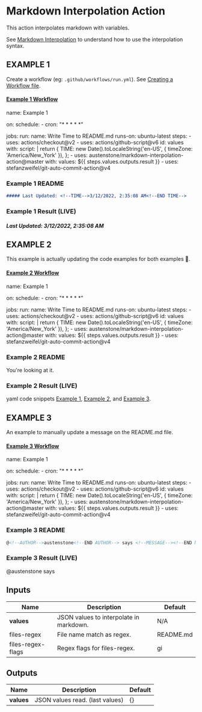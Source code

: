# Markdown Interpolation Action

This action interpolates markdown with variables.

See [Markdown Interpolation](https://github.com/austenstone/markdown-interpolation#writing) to understand how to use the interpolation syntax.

## EXAMPLE 1
Create a workflow (eg: `.github/workflows/run.yml`). See [Creating a Workflow file](https://help.github.com/en/articles/configuring-a-workflow#creating-a-workflow-file).

#### [Example 1 Workflow](.github/workflows/example1.yml)

<!--EXAMPLE1-->name: Example 1
on:
  schedule:
    - cron: "* * * * *"

jobs:
  run:
    name: Write Time to README.md
    runs-on: ubuntu-latest
    steps:
      - uses: actions/checkout@v2
      - uses: actions/github-script@v6
        id: values
        with:
          script: |
            return {
              TIME: new Date().toLocaleString('en-US', { timeZone: 'America/New_York' }),
            };
      - uses: austenstone/markdown-interpolation-action@master
        with:
          values: ${{ steps.values.outputs.result }}
      - uses: stefanzweifel/git-auto-commit-action@v4
<!--END EXAMPLE1-->

### Example 1 README
```md
##### Last Updated: <!--TIME-->3/12/2022, 2:35:08 AM<!--END TIME-->
```

### Example 1 Result (LIVE)
##### Last Updated: <!--TIME-->3/12/2022, 2:35:08 AM<!--END TIME-->

## EXAMPLE 2

This example is actually updating the code examples for both examples 🤯.

#### [Example 2 Workflow](.github/workflows/example2.yml)
<!--EXAMPLE2-->name: Example 1
on:
  schedule:
    - cron: "* * * * *"

jobs:
  run:
    name: Write Time to README.md
    runs-on: ubuntu-latest
    steps:
      - uses: actions/checkout@v2
      - uses: actions/github-script@v6
        id: values
        with:
          script: |
            return {
              TIME: new Date().toLocaleString('en-US', { timeZone: 'America/New_York' }),
            };
      - uses: austenstone/markdown-interpolation-action@master
        with:
          values: ${{ steps.values.outputs.result }}
      - uses: stefanzweifel/git-auto-commit-action@v4
<!--END EXAMPLE2-->

### Example 2 README
You're looking at it.

### Example 2 Result (LIVE)
yaml code snippets [Example 1](#example-1-workflow), [Example 2](#example-2-workflow), and [Example 3](#example-3-workflow).

## EXAMPLE 3

An example to manually update a message on the README.md file.

#### [Example 3 Workflow](.github/workflows/example2.yml)
<!--EXAMPLE3-->name: Example 1
on:
  schedule:
    - cron: "* * * * *"

jobs:
  run:
    name: Write Time to README.md
    runs-on: ubuntu-latest
    steps:
      - uses: actions/checkout@v2
      - uses: actions/github-script@v6
        id: values
        with:
          script: |
            return {
              TIME: new Date().toLocaleString('en-US', { timeZone: 'America/New_York' }),
            };
      - uses: austenstone/markdown-interpolation-action@master
        with:
          values: ${{ steps.values.outputs.result }}
      - uses: stefanzweifel/git-auto-commit-action@v4
<!--END EXAMPLE3-->

### Example 3 README
```md
@<!--AUTHOR-->austenstone<!--END AUTHOR--> says <!--MESSAGE--><!--END MESSAGE-->
```

### Example 3 Result (LIVE)
@<!--AUTHOR-->austenstone<!--END AUTHOR--> says <!--MESSAGE--><!--END MESSAGE-->


## Inputs

| Name | Description | Default |
| --- | - | - |
| **values** | JSON values to interpolate in markdown. | N/A |
| files-regex | File name match as regex. | README.md |
| files-regex-flags | Regex flags for files-regex. | gi |

## Outputs

| Name | Description | Default |
| --- | - | - |
| **values** | JSON values read. (last values) | {} |
